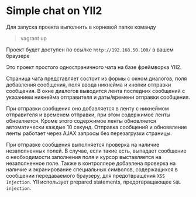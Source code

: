 Simple chat on YII2
================================

Для запуска проекта выполнить в корневой папке команду
> vagrant up

Проект будет доступен по ссылке `http://192.168.50.100/` в вашем браузере

Это проект простого одностраничного чата на базе фреймворка YII2. 

Страница чата представляет состоит из формы с окном диалогов, поля добавления сообщения, поля ввода никнейма и кнопки отправки сообщения. В окне диалогов выводится лента последних сообщений с указанием никнейма отправителя и даты/времени отправки сообщения.


При отправки сообщения оно добавляется в ленту с никнеймом отправителя и временем отправки, при этом содержимое ленты обновляется. Кроме этого содержимое ленты обновляется автоматически каждые 10 секунд. Отправка сообщений и обноввление ленты работает через AJAX запросы без перезагрузки страницы.


При отправке сообщения выполняется проверка на наличие незаполненных полей. В случае, если такие есть, выпадает сообщение о необходимости заполнения поля и курсор выставляется на незаполненное поле.
Также в контроллере добавлена проверка на наличие и экранирование специальных символов, содержащихся в сообщении передаваемого браузеру, для предотвращения `XSS Injection`. 
YII использует prepared statements, предотвращающее `SQL injection`.

